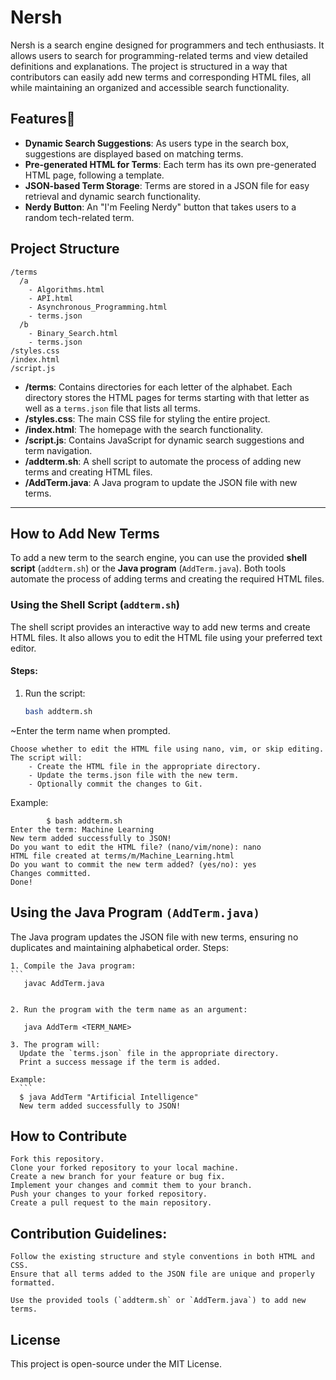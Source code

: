# Nersh

Nersh is a search engine designed for programmers and tech enthusiasts. It allows users to search for programming-related terms and view detailed definitions and explanations. The project is structured in a way that contributors can easily add new terms and corresponding HTML files, all while maintaining an organized and accessible search functionality.

## Features💫
- **Dynamic Search Suggestions**: As users type in the search box, suggestions are displayed based on matching terms.
- **Pre-generated HTML for Terms**: Each term has its own pre-generated HTML page, following a template.
- **JSON-based Term Storage**: Terms are stored in a JSON file for easy retrieval and dynamic search functionality.
- **Nerdy Button**: An "I'm Feeling Nerdy" button that takes users to a random tech-related term.

## Project Structure
```
/terms
  /a
    - Algorithms.html
    - API.html
    - Asynchronous_Programming.html
    - terms.json
  /b
    - Binary_Search.html
    - terms.json
/styles.css
/index.html
/script.js
```
- **/terms**: Contains directories for each letter of the alphabet. Each directory stores the HTML pages for terms starting with that letter as well as a `terms.json` file that lists all terms.
- **/styles.css**: The main CSS file for styling the entire project.
- **/index.html**: The homepage with the search functionality.
- **/script.js**: Contains JavaScript for dynamic search suggestions and term navigation.
- **/addterm.sh**: A shell script to automate the process of adding new terms and creating HTML files.
- **/AddTerm.java**: A Java program to update the JSON file with new terms.

---

## How to Add New Terms

To add a new term to the search engine, you can use the provided **shell script** (`addterm.sh`) or the **Java program** (`AddTerm.java`). Both tools automate the process of adding terms and creating the required HTML files.

### **Using the Shell Script (`addterm.sh`)**
The shell script provides an interactive way to add new terms and create HTML files. It also allows you to edit the HTML file using your preferred text editor.

#### Steps:
1. Run the script:
   ```bash
   bash addterm.sh

~Enter the term name when prompted.

    Choose whether to edit the HTML file using nano, vim, or skip editing.
    The script will:
        - Create the HTML file in the appropriate directory.
        - Update the terms.json file with the new term.
        - Optionally commit the changes to Git.

Example:
```
        $ bash addterm.sh
Enter the term: Machine Learning
New term added successfully to JSON!
Do you want to edit the HTML file? (nano/vim/none): nano
HTML file created at terms/m/Machine_Learning.html
Do you want to commit the new term added? (yes/no): yes
Changes committed.
Done!
```
## Using the Java Program `(AddTerm.java)`

The Java program updates the JSON file with new terms, ensuring no duplicates and maintaining alphabetical order.
Steps:

    1. Compile the Java program:
    ```
       javac AddTerm.java
   ```

   2. Run the program with the term name as an argument:
  ```
       java AddTerm <TERM_NAME>
  ```
  3. The program will:
    Update the `terms.json` file in the appropriate directory.
    Print a success message if the term is added.

 Example:
    ```
    $ java AddTerm "Artificial Intelligence"
    New term added successfully to JSON!
   ```
## How to Contribute
    Fork this repository.
    Clone your forked repository to your local machine.
    Create a new branch for your feature or bug fix.
    Implement your changes and commit them to your branch.
    Push your changes to your forked repository.
    Create a pull request to the main repository.

## Contribution Guidelines:
    Follow the existing structure and style conventions in both HTML and CSS.
    Ensure that all terms added to the JSON file are unique and properly formatted.

    Use the provided tools (`addterm.sh` or `AddTerm.java`) to add new terms.
## License
This project is open-source under the MIT License.
